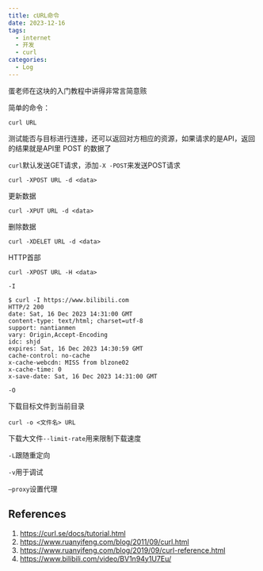 ```yaml
---
title: cURL命令 
date: 2023-12-16
tags: 
  - internet 
  - 开发 
  - curl
categories: 
  - Log
---
```

蛋老师在这块的入门教程中讲得非常言简意赅

简单的命令：

```shell
curl URL
```

测试能否与目标进行连接，还可以返回对方相应的资源，如果请求的是API，返回的结果就是API里 POST 的数据了

`curl`默认发送GET请求，添加`-X -POST`来发送POST请求

```shell
curl -XPOST URL -d <data>
```

更新数据

```shell
curl -XPUT URL -d <data>
```

删除数据

```shell
curl -XDELET URL -d <data>
```

HTTP首部

```shell
curl -XPOST URL -H <data> 
```

`-I`

```shell
$ curl -I https://www.bilibili.com
HTTP/2 200
date: Sat, 16 Dec 2023 14:31:00 GMT
content-type: text/html; charset=utf-8
support: nantianmen
vary: Origin,Accept-Encoding
idc: shjd
expires: Sat, 16 Dec 2023 14:30:59 GMT
cache-control: no-cache
x-cache-webcdn: MISS from blzone02
x-cache-time: 0
x-save-date: Sat, 16 Dec 2023 14:31:00 GMT
```

`-O`

下载目标文件到当前目录

```shell
curl -o <文件名> URL
```

下载大文件`--limit-rate`用来限制下载速度

`-L`跟随重定向

`-v`用于调试

`–proxy`设置代理

## References

1. https://curl.se/docs/tutorial.html
2. https://www.ruanyifeng.com/blog/2011/09/curl.html
3. https://www.ruanyifeng.com/blog/2019/09/curl-reference.html
4. https://www.bilibili.com/video/BV1n94y1U7Eu/